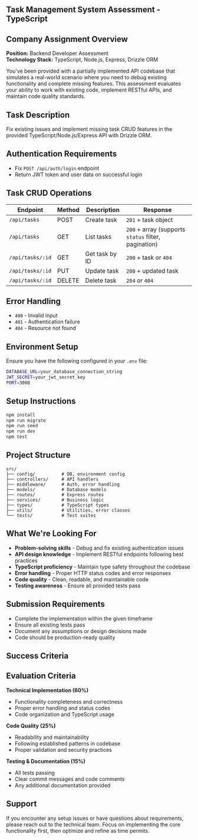 ## Task Management System Assessment - TypeScript

## Company Assignment Overview
**Position:** Backend Developer Assessment  
**Technology Stack:** TypeScript, Node.js, Express, Drizzle ORM

You've been provided with a partially implemented API codebase that simulates a real-world scenario where you need to debug existing functionality and complete missing features. This assessment evaluates your ability to work with existing code, implement RESTful APIs, and maintain code quality standards.

## Task Description
Fix existing issues and implement missing task CRUD features in the provided TypeScript/Node.js/Express API with Drizzle ORM.

## Authentication Requirements
- Fix `POST /api/auth/login` endpoint
- Return JWT token and user data on successful login

## Task CRUD Operations

| Endpoint | Method | Description | Response |
|----------|--------|-------------|----------|
| `/api/tasks` | POST | Create task | `201` + task object |
| `/api/tasks` | GET | List tasks | `200` + array (supports `status` filter, pagination) |
| `/api/tasks/:id` | GET | Get task by ID | `200` + task or `404` |
| `/api/tasks/:id` | PUT | Update task | `200` + updated task |
| `/api/tasks/:id` | DELETE | Delete task | `204` or `404` |

## Error Handling
- `400` - Invalid input
- `401` - Authentication failure  
- `404` - Resource not found

## Environment Setup
Ensure you have the following configured in your `.env` file:
```bash
DATABASE_URL=your_database_connection_string
JWT_SECRET=your_jwt_secret_key
PORT=3000
```

## Setup Instructions
```bash
npm install
npm run migrate
npm run seed
npm run dev
npm test
```

## Project Structure
```
src/
├── config/          # DB, environment config
├── controllers/     # API handlers
├── middleware/      # Auth, error handling
├── models/          # Database models
├── routes/          # Express routes
├── services/        # Business logic
├── types/           # TypeScript types
├── utils/           # Utilities, error classes
└── tests/           # Test suites
```

## What We're Looking For
- **Problem-solving skills** - Debug and fix existing authentication issues
- **API design knowledge** - Implement RESTful endpoints following best practices
- **TypeScript proficiency** - Maintain type safety throughout the codebase
- **Error handling** - Proper HTTP status codes and error responses
- **Code quality** - Clean, readable, and maintainable code
- **Testing awareness** - Ensure all provided tests pass

## Submission Requirements
- Complete the implementation within the given timeframe
- Ensure all existing tests pass
- Document any assumptions or design decisions made
- Code should be production-ready quality

## Success Criteria
## Evaluation Criteria
**Technical Implementation (60%)**
- Functionality completeness and correctness
- Proper error handling and status codes
- Code organization and TypeScript usage

**Code Quality (25%)**
- Readability and maintainability
- Following established patterns in codebase
- Proper validation and security practices

**Testing & Documentation (15%)**
- All tests passing
- Clear commit messages and code comments
- Any additional documentation provided

## Support
If you encounter any setup issues or have questions about requirements, please reach out to the technical team. Focus on implementing the core functionality first, then optimize and refine as time permits.
